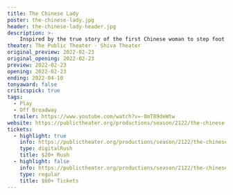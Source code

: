 ```yaml
---
title: The Chinese Lady
poster: the-chinese-lady.jpg
header: the-chinese-lady-header.jpg
description: >-
    Inspired by the true story of the first Chinese woman to step foot in America, Lloyd Suh’s critically-acclaimed play, THE CHINESE LADY, is a tale of dark poetic whimsy and a unique portrait of the United States as seen through the eyes of a young Chinese girl.
theater: The Public Theater - Shiva Theater
original_preview: 2022-02-23
original_opening: 2022-02-23
preview: 2022-02-23
opening: 2022-02-23
ending: 2022-04-10
tonyaward: false
criticspick: true
tags: 
  - Play
  - Off Broadway
  trailer: https://www.youtube.com/watch?v=-OmT89deWtw
website: https://publictheater.org/productions/season/2122/the-chinese-lady/
tickets:
  - highlight: true
    info: https://publictheater.org/productions/season/2122/the-chinese-lady/
    type: digitalRush
    title: $20+ Rush
  - highlight: false
    info: https://publictheater.org/productions/season/2122/the-chinese-lady/
    type: regular
    title: $60+ Tickets
---
```

